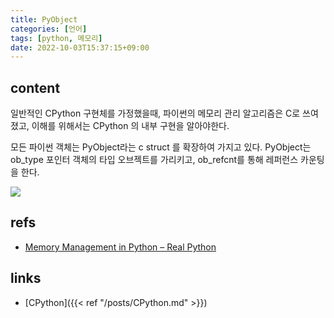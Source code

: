 ```yaml
---
title: PyObject
categories: [언어]
tags: [python, 메모리]
date: 2022-10-03T15:37:15+09:00
---
```


## content
일반적인 CPython 구현체를 가정했을때, 파이썬의 메모리 관리 알고리즘은 C로 쓰여졌고, 이해를 위해서는 CPython 의 내부 구현을 알아야한다.

모든 파이썬 객체는 PyObject라는 c struct 를 확장하여 가지고 있다. PyObject는 ob_type 포인터 객체의 타입 오브젝트를 가리키고, ob_refcnt를 통해 레퍼런스 카운팅을 한다. 

![](https://www.heurekadevs.com/upload/514-figure-1-1.png)



## refs
- [Memory Management in Python – Real Python](https://realpython.com/python-memory-management/#memory-management-from-hardware-to-software)


## links
- [CPython]({{< ref "/posts/CPython.md" >}})
